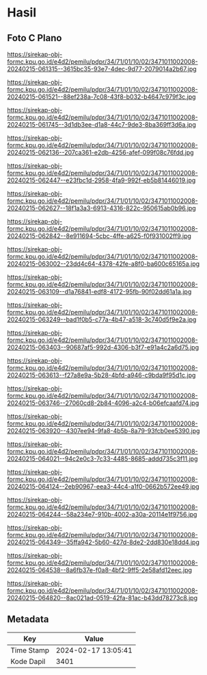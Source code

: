# Hasil

## Foto C Plano

https://sirekap-obj-formc.kpu.go.id/e4d2/pemilu/pdpr/34/71/01/10/02/3471011002008-20240215-061315--3615bc35-93e7-4dec-9d77-2079014a2b67.jpg

https://sirekap-obj-formc.kpu.go.id/e4d2/pemilu/pdpr/34/71/01/10/02/3471011002008-20240215-061521--88ef238a-7c08-43f8-b032-b4647c979f3c.jpg

https://sirekap-obj-formc.kpu.go.id/e4d2/pemilu/pdpr/34/71/01/10/02/3471011002008-20240215-061745--3d1db3ee-d1a8-44c7-9de3-8ba369ff3d6a.jpg

https://sirekap-obj-formc.kpu.go.id/e4d2/pemilu/pdpr/34/71/01/10/02/3471011002008-20240215-062136--207ca361-e2db-4256-afef-099f08c76fdd.jpg

https://sirekap-obj-formc.kpu.go.id/e4d2/pemilu/pdpr/34/71/01/10/02/3471011002008-20240215-062447--e23fbc1d-2958-4fa9-992f-eb5b81446019.jpg

https://sirekap-obj-formc.kpu.go.id/e4d2/pemilu/pdpr/34/71/01/10/02/3471011002008-20240215-062627--18f1a3a3-6913-4316-822c-950615ab0b96.jpg

https://sirekap-obj-formc.kpu.go.id/e4d2/pemilu/pdpr/34/71/01/10/02/3471011002008-20240215-062842--8e911694-5cbc-4ffe-a625-f0f931002ff9.jpg

https://sirekap-obj-formc.kpu.go.id/e4d2/pemilu/pdpr/34/71/01/10/02/3471011002008-20240215-063002--23dd4c64-4378-42fe-a8f0-ba600c65165a.jpg

https://sirekap-obj-formc.kpu.go.id/e4d2/pemilu/pdpr/34/71/01/10/02/3471011002008-20240215-063109--d1a76841-edf8-4172-95fb-90f02dd61a1a.jpg

https://sirekap-obj-formc.kpu.go.id/e4d2/pemilu/pdpr/34/71/01/10/02/3471011002008-20240215-063249--bad1f0b5-c77a-4b47-a518-3c740d5f9e2a.jpg

https://sirekap-obj-formc.kpu.go.id/e4d2/pemilu/pdpr/34/71/01/10/02/3471011002008-20240215-063403--90687af5-992d-4306-b3f7-e91a4c2a6d75.jpg

https://sirekap-obj-formc.kpu.go.id/e4d2/pemilu/pdpr/34/71/01/10/02/3471011002008-20240215-063613--f27a8e9a-5b28-4bfd-a946-c9bda9f95d1c.jpg

https://sirekap-obj-formc.kpu.go.id/e4d2/pemilu/pdpr/34/71/01/10/02/3471011002008-20240215-063746--27060cd8-2b84-4096-a2c4-b06efcaafd74.jpg

https://sirekap-obj-formc.kpu.go.id/e4d2/pemilu/pdpr/34/71/01/10/02/3471011002008-20240215-063920--4307ee94-9fa8-4b5b-8a79-93fcb0ee5390.jpg

https://sirekap-obj-formc.kpu.go.id/e4d2/pemilu/pdpr/34/71/01/10/02/3471011002008-20240215-064021--94c2e0c3-7c33-4485-8685-addd735c3f11.jpg

https://sirekap-obj-formc.kpu.go.id/e4d2/pemilu/pdpr/34/71/01/10/02/3471011002008-20240215-064124--2eb90967-eea3-44c4-a1f0-0662b572ee49.jpg

https://sirekap-obj-formc.kpu.go.id/e4d2/pemilu/pdpr/34/71/01/10/02/3471011002008-20240215-064244--58a234e7-910b-4002-a30a-20114e1f9756.jpg

https://sirekap-obj-formc.kpu.go.id/e4d2/pemilu/pdpr/34/71/01/10/02/3471011002008-20240215-064349--35ffa942-5b60-427d-8de2-2dd830e18dd4.jpg

https://sirekap-obj-formc.kpu.go.id/e4d2/pemilu/pdpr/34/71/01/10/02/3471011002008-20240215-064538--8a6fb37e-f0a8-4bf2-9ff5-2e58afd12eec.jpg

https://sirekap-obj-formc.kpu.go.id/e4d2/pemilu/pdpr/34/71/01/10/02/3471011002008-20240215-064820--8ac021ad-0519-42fa-81ac-b43dd78273c8.jpg


## Metadata

| Key        | Value               |
| ---------- | ------------------- |
| Time Stamp | 2024-02-17 13:05:41 |
| Kode Dapil | 3401                |



